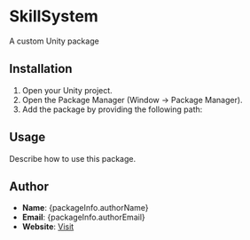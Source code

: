 # SkillSystem
A custom Unity package
## Installation
1. Open your Unity project.
2. Open the Package Manager (Window -> Package Manager).
3. Add the package by providing the following path:

## Usage

Describe how to use this package.

## Author
- **Name**: {packageInfo.authorName}
- **Email**: {packageInfo.authorEmail}
- **Website**: [Visit](https://{packageInfo.authorUrl})

